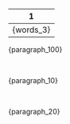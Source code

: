 <br>

|1        |
|:-------:|
|{words_3}|

{paragraph_100}

<br>

{paragraph_10}

<br>

{paragraph_20}

